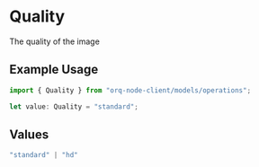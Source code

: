 # Quality

The quality of the image

## Example Usage

```typescript
import { Quality } from "orq-node-client/models/operations";

let value: Quality = "standard";
```

## Values

```typescript
"standard" | "hd"
```